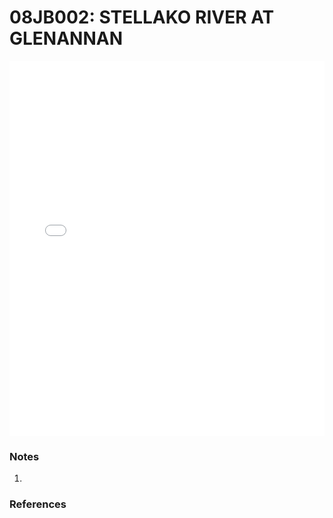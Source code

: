 # 08JB002: STELLAKO RIVER AT GLENANNAN

<iframe src="/distribution_estimation/_static/stations/08JB002_fdc.html" width="100%" height="600" frameborder="0"></iframe>

### Notes
1. 

### References

